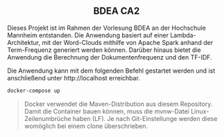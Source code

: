 <br />
<div align="center">

  <h2 align="center">BDEA CA2</h2>

</div>


Dieses Projekt ist im Rahmen der Vorlesung BDEA an der Hochschule Mannheim entstanden. Die Anwendung basiert auf einer Lambda-Architektur, mit der Word-Clouds mithilfe von Apache Spark anhand der Term-Frequenz generiert werden können. Darüber hinaus bietet die Anwendung die Berechnung der Dokumentenfrequenz und den TF-IDF.

Die Anwendung kann mit dem folgenden Befehl gestartet werden und ist anschließend unter http://localhost erreichbar.
```bash
docker-compose up
```

> Docker verwendet die Maven-Distribution aus diesem Repository. Damit die Container bauen können, muss die mvnw-Datei Linux-Zeilenumbrüche haben (LF). Je nach Git-Einstellunge werden diese womöglich bei einem clone überschrieben.

